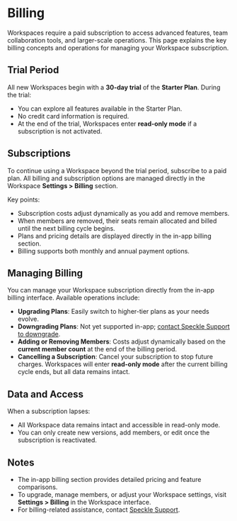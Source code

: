 # Billing  

Workspaces require a paid subscription to access advanced features, team collaboration tools, and larger-scale operations. This page explains the key billing concepts and operations for managing your Workspace subscription.  

## Trial Period  

All new Workspaces begin with a **30-day trial** of the **Starter Plan**. During the trial:  
- You can explore all features available in the Starter Plan.  
- No credit card information is required.  
- At the end of the trial, Workspaces enter **read-only mode** if a subscription is not activated.  

## Subscriptions  

To continue using a Workspace beyond the trial period, subscribe to a paid plan. All billing and subscription options are managed directly in the Workspace **Settings > Billing** section.  

Key points:  
- Subscription costs adjust dynamically as you add and remove members.
- When members are removed, their seats remain allocated and billed until the next billing cycle begins.  
- Plans and pricing details are displayed directly in the in-app billing section.  
- Billing supports both monthly and annual payment options.  

## Managing Billing  

You can manage your Workspace subscription directly from the in-app billing interface. Available operations include:  
- **Upgrading Plans**: Easily switch to higher-tier plans as your needs evolve.  
- **Downgrading Plans**: Not yet supported in-app; <a href="'mailto:billing@speckle.systems">contact Speckle Support to downgrade</a>.  
- **Adding or Removing Members**: Costs adjust dynamically based on the **current member count** at the end of the billing period.  
- **Cancelling a Subscription**: Cancel your subscription to stop future charges. Workspaces will enter **read-only mode** after the current billing cycle ends, but all data remains intact.  

## Data and Access  

When a subscription lapses:  
- All Workspace data remains intact and accessible in read-only mode.  
- You can only create new versions, add members, or edit once the subscription is reactivated.  

## Notes  

- The in-app billing section provides detailed pricing and feature comparisons.  
- To upgrade, manage members, or adjust your Workspace settings, visit **Settings > Billing** in the Workspace interface.  
- For billing-related assistance, contact [Speckle Support](mailto:support@speckle.systems).  
